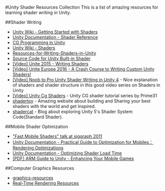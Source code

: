 #Unity Shader Resources Collection
This is a list of amazing resources for learning shader writing in Unity.


##Shader Writing
* [Unity Wiki - Getting Started with Shaders](http://wiki.unity3d.com/index.php/Getting_Started_with_Shaders)
* [Unity Documentation - Shader Reference](https://docs.unity3d.com/Manual/SL-Reference.html)
* [CG Programming in Unity](https://en.wikibooks.org/wiki/Cg_Programming/Unity "CG Programming in Unity")
* [Unity Wiki - Shaders](http://wiki.unity3d.com/index.php/Shaders)
* [Resources-for-Writing-Shaders-in-Unity](https://github.com/VoxelBoy/Resources-for-Writing-Shaders-in-Unity "Resources-for-Writing-Shaders-in-Unity")
* [Source Code for Unity Built-in Shader](https://forum.unity3d.com/threads/builtin-unity-shaders-source.2085/)
* [[Video] Unite 2015 - Writing Shaders](https://www.youtube.com/watch?v=epixwRw80MM)
* [[Video] Unite Europe 2016 - A Crash Course to Writing Custom Unity Shaders!](https://www.youtube.com/watch?v=3penhrrKCYg)
*  [[Video] Noob to Pro Unity Shader Writing in Unity 4](https://www.youtube.com/playlist?list=PLV4HCa5XqFT02gZOZ_Jb_A66wqDhZMCkN) - Nice explanation of shaders and shader structure in this good video series on Shaders in Unity
* [[Video] Unity Cg Shaders](https://www.youtube.com/watch?v=hDJQXzajiPg) - Unity CG shader tutorial series by Prime31
* [shadertoy](https://www.shadertoy.com/) - Amazing website about building and Sharing your best shaders with the world and get Inspired.
*  [shadercat](http://www.shadercat.com/) - Blog about exploring Unity 5's Shader System Code(Standard Shader).

##Mobile Shader Optimization
* ["Fast Mobile Shaders" talk at siggraph 2011](https://blogs.unity3d.com/2011/08/18/fast-mobile-shaders-talk-at-siggraph/)
* [Unity Documentation - Practical Guide to Optimization for Mobiles：Rendering Optimizations](https://docs.unity3d.com/Manual/MobileOptimizationPracticalRenderingOptimizations.html)
* [Unity Documentation - Optimizing Shader Load Time](https://docs.unity3d.com/Manual/OptimizingShaderLoadTime.html)
* [[PDF] ARM Guide to Unity - Enhancing Your Mobile Games](http://malideveloper.arm.com/downloads/ARM_guide_to_unity_enhancing_your_mobile_games_v2.pdf)

##Computer Graphics Resources
* [graphics-resources](https://github.com/mattdesl/graphics-resources)
* [Real-Time Rendering Resources](http://www.realtimerendering.com/)
